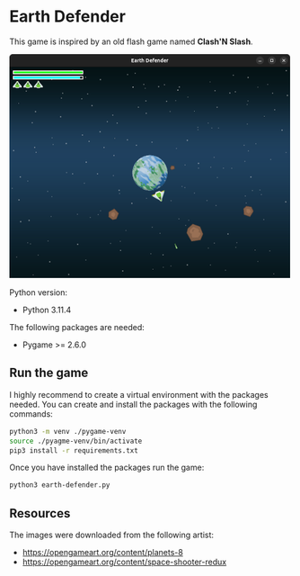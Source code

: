 # Earth Defender

This game is inspired by an old flash game named **Clash'N Slash**.

<img src="./screenshots/earth-defender-v0.2.png" width="" height="">

Python version:
- Python 3.11.4

The following packages are needed:
- Pygame >= 2.6.0

## Run the game

I highly recommend to create a virtual environment with the packages needed. You can create and install the packages
with the following commands:
```bash
python3 -m venv ./pygame-venv
source ./pyagme-venv/bin/activate
pip3 install -r requirements.txt
```

Once you have installed the packages run the game:
```bash
python3 earth-defender.py
```

## Resources

The images were downloaded from the following artist:
- https://opengameart.org/content/planets-8
- https://opengameart.org/content/space-shooter-redux